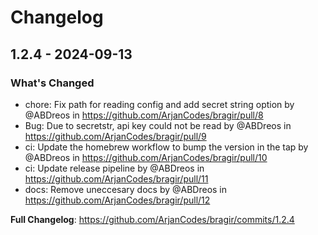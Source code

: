 # Changelog

## 1.2.4 - 2024-09-13

### What's Changed

* chore: Fix path for reading config and add secret string option by @ABDreos in https://github.com/ArjanCodes/bragir/pull/8
* Bug: Due to secretstr, api key could not be read by @ABDreos in https://github.com/ArjanCodes/bragir/pull/9
* ci: Update the homebrew workflow to bump the version in the tap by @ABDreos in https://github.com/ArjanCodes/bragir/pull/10
* ci: Update release pipeline by @ABDreos in https://github.com/ArjanCodes/bragir/pull/11
* docs: Remove uneccesary docs by @ABDreos in https://github.com/ArjanCodes/bragir/pull/12

**Full Changelog**: https://github.com/ArjanCodes/bragir/commits/1.2.4
